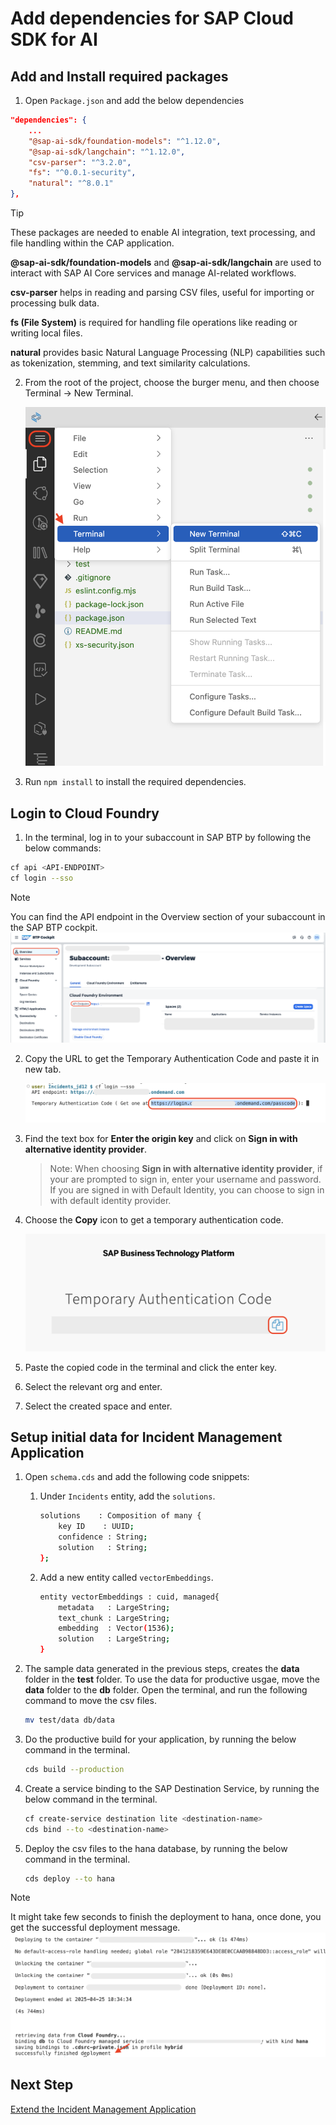 # Add dependencies for SAP Cloud SDK for AI 

## Add and Install required packages

1. Open `Package.json` and add the below dependencies

```json
"dependencies": {
    ...
    "@sap-ai-sdk/foundation-models": "^1.12.0",
    "@sap-ai-sdk/langchain": "^1.12.0",
    "csv-parser": "^3.2.0",
    "fs": "^0.0.1-security",
    "natural": "^8.0.1"
},
```

> [!Tip]
> These packages are needed to enable AI integration, text processing, and file handling within the CAP application.
> 
> **@sap-ai-sdk/foundation-models** and **@sap-ai-sdk/langchain** are used to interact with SAP AI Core services and manage AI-related workflows.
> 
> **csv-parser** helps in reading and parsing CSV files, useful for importing or processing bulk data.
> 
> **fs (File System)** is required for handling file operations like reading or writing local files.
> 
> **natural** provides basic Natural Language Processing (NLP) capabilities such as tokenization, stemming, and text similarity calculations.

2. From the root of the project, choose the burger menu, and then choose Terminal → New Terminal.

    ![prereq](../images/extend-service/open-terminal.png) 

3. Run `npm install` to install the required dependencies.

## Login to Cloud Foundry

1. In the terminal, log in to your subaccount in SAP BTP by following the below commands:

```sh
cf api <API-ENDPOINT>
cf login --sso
```

> [!Note]
> You can find the API endpoint in the Overview section of your subaccount in the SAP BTP cockpit.
![prereq](../images/prereq/retrieve_endpoint.png) 

2. Copy the URL to get the Temporary Authentication Code and paste it in new tab.

    ![prereq](../images/extend-service/get-temp-code.png)

3. Find the text box for **Enter the origin key** and click on **Sign in with alternative identity provider**.

    > Note: When choosing **Sign in with alternative identity provider**, if your are prompted to sign in, enter your username and password.
    > If you are signed in with Default Identity, you can choose to sign in with default identity provider.

4. Choose the **Copy** icon to get a temporary authentication code.

    ![deploy-cf](../images/prereq/deploy_auth_code.png)

5. Paste the copied code in the terminal and click the enter key.

6. Select the relevant org and enter.

7. Select the created space and enter.

## Setup initial data for Incident Management Application

1. Open `schema.cds` and add the following code snippets:

    1. Under `Incidents` entity, add the `solutions`.

        ```sh
        solutions    : Composition of many {
            key ID    : UUID;
            confidence : String;
            solution   : String;
        };
        ```

    2. Add a new entity called `vectorEmbeddings`.

        ```sh
        entity vectorEmbeddings : cuid, managed{
            metadata   : LargeString;
            text_chunk : LargeString;
            embedding  : Vector(1536);
            solution   : LargeString;
        }
        ```

2. The sample data generated in the previous steps, creates the **data** folder in the **test** folder. To use the data for productive usgae, move the **data** folder to the **db** folder. Open the terminal, and run the following command to move the csv files.

    ```sh
    mv test/data db/data
    ```

3. Do the productive build for your application, by running the below command in the terminal.

    ```sh
    cds build --production
    ```

4. Create a service binding to the SAP Destination Service, by running the below command in the terminal.

    ```sh
    cf create-service destination lite <destination-name>
    cds bind --to <destination-name>
    ```

5. Deploy the csv files to the hana database, by running the below command in the terminal.

    ```sh
    cds deploy --to hana
    ```
    
> [!Note]
> It might take few seconds to finish the deployment to hana, once done, you get the successful deployment message.
![success](../images/extend-service/successful-deployment.png)


## Next Step

[Extend the Incident Management Application](extend-service.md)

